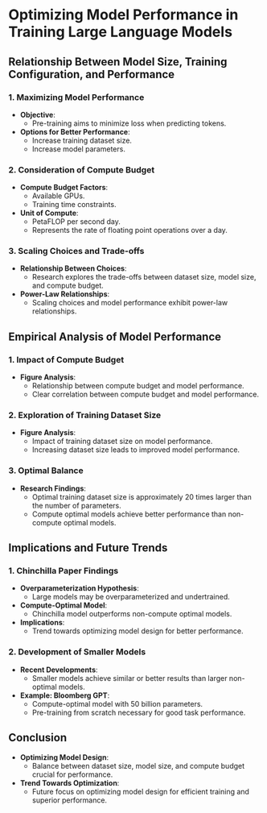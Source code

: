 # Optimizing Model Performance in Training Large Language Models

## Relationship Between Model Size, Training Configuration, and Performance

### 1. Maximizing Model Performance
- **Objective**:
  - Pre-training aims to minimize loss when predicting tokens.
- **Options for Better Performance**:
  - Increase training dataset size.
  - Increase model parameters.

### 2. Consideration of Compute Budget
- **Compute Budget Factors**:
  - Available GPUs.
  - Training time constraints.
- **Unit of Compute**:
  - PetaFLOP per second day.
  - Represents the rate of floating point operations over a day.

### 3. Scaling Choices and Trade-offs
- **Relationship Between Choices**:
  - Research explores the trade-offs between dataset size, model size, and compute budget.
- **Power-Law Relationships**:
  - Scaling choices and model performance exhibit power-law relationships.

## Empirical Analysis of Model Performance

### 1. Impact of Compute Budget
- **Figure Analysis**:
  - Relationship between compute budget and model performance.
  - Clear correlation between compute budget and model performance.

### 2. Exploration of Training Dataset Size
- **Figure Analysis**:
  - Impact of training dataset size on model performance.
  - Increasing dataset size leads to improved model performance.

### 3. Optimal Balance
- **Research Findings**:
  - Optimal training dataset size is approximately 20 times larger than the number of parameters.
  - Compute optimal models achieve better performance than non-compute optimal models.

## Implications and Future Trends

### 1. Chinchilla Paper Findings
- **Overparameterization Hypothesis**:
  - Large models may be overparameterized and undertrained.
- **Compute-Optimal Model**:
  - Chinchilla model outperforms non-compute optimal models.
- **Implications**:
  - Trend towards optimizing model design for better performance.

### 2. Development of Smaller Models
- **Recent Developments**:
  - Smaller models achieve similar or better results than larger non-optimal models.
- **Example: Bloomberg GPT**:
  - Compute-optimal model with 50 billion parameters.
  - Pre-training from scratch necessary for good task performance.

## Conclusion
- **Optimizing Model Design**:
  - Balance between dataset size, model size, and compute budget crucial for performance.
- **Trend Towards Optimization**:
  - Future focus on optimizing model design for efficient training and superior performance.